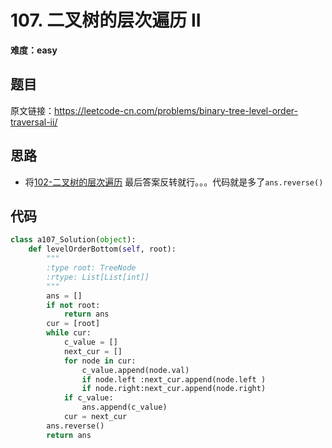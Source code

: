 # 107. 二叉树的层次遍历 II
**难度：easy**
## 题目
原文链接：https://leetcode-cn.com/problems/binary-tree-level-order-traversal-ii/

## 思路
* 将[102-二叉树的层次遍历](https://github.com/czzbb/leetcode-python/blob/master/code/0102-%E4%BA%8C%E5%8F%89%E6%A0%91%E7%9A%84%E5%B1%82%E6%AC%A1%E9%81%8D%E5%8E%86.md)
最后答案反转就行。。。代码就是多了```ans.reverse()```
## 代码
```python
class a107_Solution(object):
    def levelOrderBottom(self, root):
        """
        :type root: TreeNode
        :rtype: List[List[int]]
        """
        ans = []
        if not root:
            return ans
        cur = [root]
        while cur:
            c_value = []
            next_cur = []
            for node in cur:
                c_value.append(node.val)
                if node.left :next_cur.append(node.left )
                if node.right:next_cur.append(node.right)
            if c_value:
                ans.append(c_value)
            cur = next_cur
        ans.reverse()
        return ans
```
